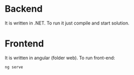# Backend
It is written in .NET. To run it just compile and start solution.

# Frontend
It is written in angular (folder web). To run front-end:

```ng serve```

